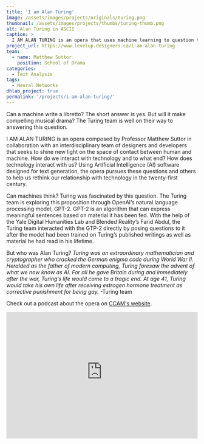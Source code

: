 ```yaml
---
title: 'I am Alan Turing'
image: /assets/images/projects/originals/turing.png
thumbnail: /assets/images/projects/thumbs/turing-thumb.png
alt: Alan Turing in ASCII
caption: >
  I AM ALAN TURING is an opera that uses machine learning to question the boundary between the human and the machine.
project_url: https://www.levelup.designers.ca/i-am-alan-turing
team:
  - name: Matthew Suttor
    position: School of Drama  
categories:
  - Text Analysis
tags:
  - Neural Networks
dhlab_project: true
permalink: '/projects/i-am-alan-turing/'
---
```


Can a machine write a libretto? The short answer is yes. But will it make compelling musical drama? The Turing team is well on their way to answering this question.

I AM ALAN TURING is an opera composed by Professor Matthew Suttor in collaboration with an interdisciplinary team of designers and developers that seeks to shine new light on the space of contact between human and machine. How do we interact with technology and to what end? How does technology interact with us? Using Artificial Intelligence (AI) software designed for text generation, the opera pursues these questions and others to help us rethink our relationship with technology in the twenty-first century.

Can machines think? Turing was fascinated by this question. The Turing team is exploring this proposition through OpenAI’s natural language processing model, GPT-2. GPT-2 is an algorithm that can express meaningful sentences based on material it has been fed. With the help of the Yale Digital Humanities Lab and Blended Reality’s Farid Abdul, the Turing team interacted with the GTP-2 directly by posing questions to it after the model had been trained on Turing’s published writings as well as material he had read in his lifetime.

But who was Alan Turing? 
*Turing was an extraordinary mathematician and cryptographer who cracked the German enigma code during World War II. Heralded as the father of modern computing, Turing foresaw the advent of what we now know as AI. For all he gave Britain during and immediately after the war, Turing’s life would come to a tragic end. At age 41, Turing would take his own life after receiving estrogen hormone treatment as corrective punishment for being gay.* -Turing team

Check out a podcast about the opera on <a href='https://ccam.yale.edu/ccam-podcast' target='_blank'>CCAM's website</a>.

<div id='iframe-container' style='position:relative; height:0; padding-bottom: 66%;'>
  <iframe src='https://duhaime.s3.amazonaws.com/sketches/A565AC1E351B6A21FF7F005AB6FDE6F7/index.html' width='100%' height='100%' style='border: none; position: absolute'></iframe>
</div>
